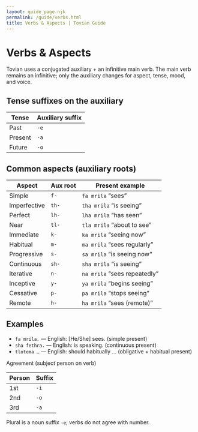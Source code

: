 ```yaml
---
layout: guide_page.njk
permalink: /guide/verbs.html
title: Verbs & Aspects | Tovian Guide
---
```

# Verbs & Aspects

Tovian uses a conjugated auxiliary + an infinitive main verb. The main verb remains an infinitive; only the auxiliary changes for aspect, tense, mood, and voice.

## Tense suffixes on the auxiliary

<table>
  <thead>
    <tr><th>Tense</th><th>Auxiliary suffix</th></tr>
  </thead>
  <tbody>
    <tr><td>Past</td><td><code>-e</code></td></tr>
    <tr><td>Present</td><td><code>-a</code></td></tr>
    <tr><td>Future</td><td><code>-o</code></td></tr>
  </tbody>
</table>

## Common aspects (auxiliary roots)

<table>
  <thead>
    <tr><th>Aspect</th><th>Aux root</th><th>Present example</th></tr>
  </thead>
  <tbody>
    <tr><td>Simple</td><td><code>f-</code></td><td><code>fa mrila</code> “sees”</td></tr>
    <tr><td>Imperfective</td><td><code>th-</code></td><td><code>tha mrila</code> “is seeing”</td></tr>
    <tr><td>Perfect</td><td><code>lh-</code></td><td><code>lha mrila</code> “has seen”</td></tr>
    <tr><td>Near</td><td><code>tl-</code></td><td><code>tla mrila</code> “about to see”</td></tr>
    <tr><td>Immediate</td><td><code>k-</code></td><td><code>ka mrila</code> “seeing now”</td></tr>
    <tr><td>Habitual</td><td><code>m-</code></td><td><code>ma mrila</code> “sees regularly”</td></tr>
    <tr><td>Progressive</td><td><code>s-</code></td><td><code>sa mrila</code> “is seeing now”</td></tr>
    <tr><td>Continuous</td><td><code>sh-</code></td><td><code>sha mrila</code> “is seeing”</td></tr>
    <tr><td>Iterative</td><td><code>n-</code></td><td><code>na mrila</code> “sees repeatedly”</td></tr>
    <tr><td>Inceptive</td><td><code>y-</code></td><td><code>ya mrila</code> “begins seeing”</td></tr>
    <tr><td>Cessative</td><td><code>p-</code></td><td><code>pa mrila</code> “stops seeing”</td></tr>
    <tr><td>Remote</td><td><code>h-</code></td><td><code>ha mrila</code> “sees (remote)”</td></tr>
  </tbody>
</table>

## Examples

- <code>fa mrila.</code> — English: [He/She] sees. (simple present)
- <code>sha fethra.</code> — English: is speaking. (continuous present)
- <code>tlotema …</code> — English: should habitually … (obligative + habitual present)

Agreement (subject person on verb)

<table>
  <thead>
    <tr><th>Person</th><th>Suffix</th></tr>
  </thead>
  <tbody>
    <tr><td>1st</td><td><code>-i</code></td></tr>
    <tr><td>2nd</td><td><code>-o</code></td></tr>
    <tr><td>3rd</td><td><code>-a</code></td></tr>
  </tbody>
</table>

Plural is a noun suffix <code>-e</code>; verbs do not agree with number.
